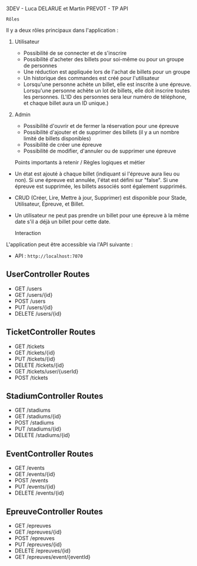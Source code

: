 3DEV - Luca DELARUE et Martin PREVOT - TP API


    Rôles

Il y a deux rôles principaux dans l'application :

1. Utilisateur
    - Possibilité de se connecter et de s'inscrire
    - Possibilité d'acheter des billets pour soi-même ou pour un groupe de personnes
    - Une réduction est appliquée lors de l'achat de billets pour un groupe
    - Un historique des commandes est créé pour l'utilisateur
    - Lorsqu'une personne achète un billet, elle est inscrite à une épreuve. Lorsqu'une personne achète un lot de billets, elle doit inscrire toutes les personnes. (L'ID des personnes sera leur numéro de téléphone, et chaque billet aura un ID unique.)

2. Admin
    - Possibilité d'ouvrir et de fermer la réservation pour une épreuve
    - Possibilité d'ajouter et de supprimer des billets (il y a un nombre limité de billets disponibles)
    - Possibilité de créer une épreuve
    - Possibilité de modifier, d'annuler ou de supprimer une épreuve

    Points importants à retenir / Règles logiques et métier

- Un état est ajouté à chaque billet (indiquant si l'épreuve aura lieu ou non). Si une épreuve est annulée, l'état est défini sur "false". Si une épreuve est supprimée, les billets associés sont également supprimés.
- CRUD (Créer, Lire, Mettre à jour, Supprimer) est disponible pour Stade, Utilisateur, Épreuve, et Billet.
- Un utilisateur ne peut pas prendre un billet pour une épreuve à la même date s'il a déjà un billet pour cette date.

    Interaction

L'application peut être accessible via l'API suivante :

- API : `http://localhost:7070`

 ## UserController Routes
- GET /users
- GET /users/{id}
- POST /users
- PUT /users/{id}
- DELETE /users/{id}

## TicketController Routes
- GET /tickets
- GET /tickets/{id}
- PUT /tickets/{id}
- DELETE /tickets/{id}
- GET /tickets/user/{userId}
- POST /tickets

## StadiumController Routes
- GET /stadiums
- GET /stadiums/{id}
- POST /stadiums
- PUT /stadiums/{id}
- DELETE /stadiums/{id}

## EventController Routes
- GET /events
- GET /events/{id}
- POST /events
- PUT /events/{id}
- DELETE /events/{id}

## EpreuveController Routes
- GET /epreuves
- GET /epreuves/{id}
- POST /epreuves
- PUT /epreuves/{id}
- DELETE /epreuves/{id}
- GET /epreuves/event/{eventId}
